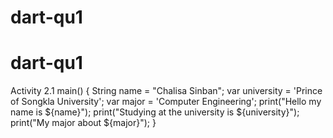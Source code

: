 # dart-qu1
# dart-qu1
Activity 2.1
main() {
  String name = "Chalisa Sinban";
  var university = 'Prince of Songkla University';
  var major = 'Computer Engineering';
  print("Hello my name is ${name}");
  print("Studying at the university is ${university}");
  print("My major about ${major}");
  }
